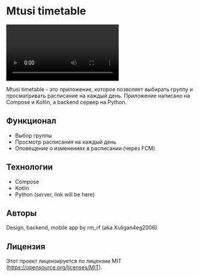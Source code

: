 # Mtusi timetable

![Демонстрация](imgs/demo.mp4)

Mtusi timetable - это приложение, которое позволяет выбирать группу и просматривать расписание на каждый день. Приложение написано на Compose и Kotlin, а backend сервер на Python.

## Функционал

- Выбор группы
- Просмотр расписания на каждый день
- Оповещение о изменениях в расписании (через FCM)
  
## Технологии

- Compose
- Kotlin
- Python (server, link will be here)

## Авторы

Design, backend, mobile app by rm_rf (aka Xuligan4eg2006)

## Лицензия

Этот проект лицензируется по лицензии MIT (https://opensource.org/licenses/MIT).
